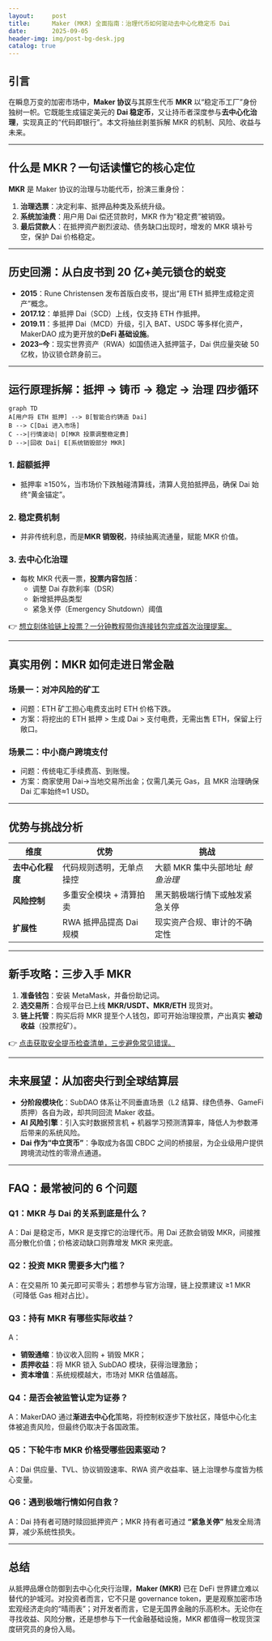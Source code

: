 ```yaml
---
layout:     post
title:      Maker (MKR) 全面指南：治理代币如何驱动去中心化稳定币 Dai
date:       2025-09-05
header-img: img/post-bg-desk.jpg
catalog: true
---
```


## 引言
在瞬息万变的加密市场中，**Maker 协议**与其原生代币 **MKR** 以“稳定币工厂”身份独树一帜。它既能生成锚定美元的 **Dai 稳定币**，又让持币者深度参与**去中心化治理**，实现真正的“代码即银行”。本文将抽丝剥茧拆解 MKR 的机制、风险、收益与未来。

---

## 什么是 MKR？一句话读懂它的核心定位

**MKR** 是 Maker 协议的治理与功能代币，扮演三重身份：  
1. **治理选票**：决定利率、抵押品种类及系统升级。  
2. **系统加油费**：用户用 Dai 偿还贷款时，MKR 作为“稳定费”被销毁。  
3. **最后贷款人**：在抵押资产剧烈波动、债务缺口出现时，增发的 MKR 填补亏空，保护 Dai 价格稳定。

---

## 历史回溯：从白皮书到 20 亿+美元锁仓的蜕变

- **2015**：Rune Christensen 发布首版白皮书，提出“用 ETH 抵押生成稳定资产”概念。  
- **2017.12**：单抵押 Dai（SCD）上线，仅支持 ETH 作抵押。  
- **2019.11**：多抵押 Dai（MCD）升级，引入 BAT、USDC 等多样化资产，MakerDAO 成为更开放的**DeFi 基础设施**。  
- **2023–今**：现实世界资产（RWA）如国债进入抵押篮子，Dai 供应量突破 50 亿枚，协议锁仓跻身前三。

---

## 运行原理拆解：抵押 → 铸币 → 稳定 → 治理 四步循环

```
graph TD
A[用户将 ETH 抵押] --> B[智能合约铸造 Dai]
B --> C[Dai 进入市场]
C -->|行情波动| D[MKR 投票调整稳定费]
D -->|回收 Dai| E[系统销毁部分 MKR]
```

### 1. 超额抵押
- 抵押率 ≥150%，当市场价下跌触碰清算线，清算人竞拍抵押品，确保 Dai 始终“黄金锚定”。

### 2. 稳定费机制
- 并非传统利息，而是**MKR 销毁税**，持续抽离流通量，赋能 MKR 价值。

### 3. 去中心化治理
- 每枚 MKR 代表一票，**投票内容包括**：
  - 调整 Dai 存款利率（DSR）  
  - 新增抵押品类型  
  - 紧急关停（Emergency Shutdown）阈值

👉 [想立刻体验链上投票？一分钟教程带你连接钱包完成首次治理提案。](https://okxdog.com/)

---

## 真实用例：MKR 如何走进日常金融

### 场景一：对冲风险的矿工
- 问题：ETH 矿工担心电费支出时 ETH 价格下跌。  
- 方案：将挖出的 ETH 抵押 > 生成 Dai > 支付电费，无需出售 ETH，保留上行敞口。

### 场景二：中小商户跨境支付
- 问题：传统电汇手续费高、到账慢。  
- 方案：商家使用 Dai→当地交易所出金；仅需几美元 Gas，且 MKR 治理确保 Dai 汇率始终≈1 USD。

---

## 优势与挑战分析

| 维度 | 优势 | 挑战 |
| --- | --- | --- |
| **去中心化程度** | 代码规则透明，无单点操控 | 大额 MKR 集中头部地址 *鲸鱼治理* |
| **风险控制** | 多重安全模块 + 清算拍卖 | 黑天鹅极端行情下或触发紧急关停 |
| **扩展性** | RWA 抵押品提高 Dai 规模 | 现实资产合规、审计的不确定性 |

---

## 新手攻略：三步入手 MKR

1. **准备钱包**：安装 MetaMask，并备份助记词。  
2. **选交易所**：合规平台已上线 **MKR/USDT、MKR/ETH** 现货对。  
3. **链上托管**：购买后将 MKR 提至个人钱包，即可开始治理投票，产出真实 **被动收益**（投票挖矿）。

👉 [点击获取安全提币检查清单，三步避免常见错误。](https://okxdog.com/)

---

## 未来展望：从加密央行到全球结算层

- **分阶段模块化**：SubDAO 体系让不同垂直场景（L2 结算、绿色债券、GameFi 质押）各自为政，却共同回流 Maker 收益。  
- **AI 风险引擎**：引入实时数据预言机 + 机器学习预测清算率，降低人为参数滞后带来的系统风险。  
- **Dai 作为“中立货币”**：争取成为各国 CBDC 之间的桥接层，为企业级用户提供跨境流动性的零滑点通道。

---

## FAQ：最常被问的 6 个问题

### Q1：MKR 与 Dai 的关系到底是什么？
A：Dai 是稳定币，MKR 是支撑它的治理代币。用 Dai 还款会销毁 MKR，间接推高分散化价值；价格波动缺口则靠增发 MKR 来兜底。

### Q2：投资 MKR 需要多大门槛？
A：在交易所 10 美元即可买零头；若想参与官方治理，链上投票建议 ≥1 MKR（可降低 Gas 相对占比）。

### Q3：持有 MKR 有哪些实际收益？
A：  
- **销毁通缩**：协议收入回购 + 销毁 MKR；  
- **质押收益**：将 MKR 锁入 SubDAO 模块，获得治理激励；  
- **资本增值**：系统规模越大，市场对 MKR 估值越高。

### Q4：是否会被监管认定为证券？
A：MakerDAO 通过**渐进去中心化**策略，将控制权逐步下放社区，降低中心化主体被追责风险，但最终仍取决于各国政策。

### Q5：下轮牛市 MKR 价格受哪些因素驱动？
A：Dai 供应量、TVL、协议销毁速率、RWA 资产收益率、链上治理参与度皆为核心变量。

### Q6：遇到极端行情如何自救？
A：Dai 持有者可随时赎回抵押资产；MKR 持有者可通过 **“紧急关停”** 触发全局清算，减少系统性损失。

---

## 总结
从抵押品爆仓防御到去中心化央行治理，**Maker (MKR)** 已在 DeFi 世界建立难以替代的护城河。对投资者而言，它不只是 governance token，更是观察加密市场宏观经济走向的“晴雨表”；对开发者而言，它是无国界金融的乐高积木。无论你在寻找收益、风险分散，还是想参与下一代金融基础设施，MKR 都值得一枚现货深度研究员的身份入局。